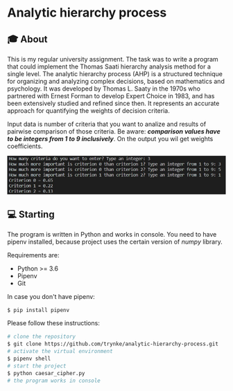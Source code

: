 # Analytic hierarchy process

## :mortar_board: About 
This is my regular university assignment. The task was to write a program that could implement the Thomas Saati hierarchy analysis method for a single level. The analytic hierarchy process (AHP) is a structured technique for organizing and analyzing complex decisions, based on mathematics and psychology. It was developed by Thomas L. Saaty in the 1970s who partnered with Ernest Forman to develop Expert Choice in 1983, and has been extensively studied and refined since then. It represents an accurate approach for quantifying the weights of decision criteria. 

Input data is number of criteria that you want to analize and results of pairwise comparison of those criteria. Be aware: ***comparison values have to be integers from 1 to 9 inclusively***. On the output you wil get weights coefficients.

![](static/screenshot.jpg)

## :computer: Starting
The program is written in Python and works in console. You need to have pipenv installed, because project uses the certain version of *numpy* library.

Requirements are:
- Python >= 3.6
- Pipenv
- Git

In case you don't have pipenv:
```
$ pip install pipenv
```

Please follow these instructions:
```bash
# clone the repository
$ git clone https://github.com/trynke/analytic-hierarchy-process.git
# activate the virtual environment
$ pipenv shell
# start the project
$ python caesar_cipher.py
# the program works in console
```
